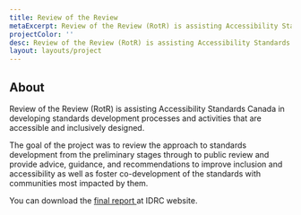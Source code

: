 ```yaml
---
title: Review of the Review
metaExcerpt: Review of the Review (RotR) is assisting Accessibility Standards Canada in developing standards development processes and activities that are accessible and inclusively designed.
projectColor: ''
desc: Review of the Review (RotR) is assisting Accessibility Standards Canada in developing standards development processes and activities that are accessible and inclusively designed.
layout: layouts/project
---
```

## About

Review of the Review (RotR) is assisting Accessibility Standards Canada in developing standards development processes and activities that are accessible and inclusively designed.

The goal of the project was to review the approach to standards development from the preliminary stages through to public review and provide advice, guidance, and recommendations to improve inclusion and accessibility as well as foster co-development of the standards with communities most impacted by them.

You can download the [final report ](https://idrc.ocadu.ca/media/a-review-of-the-standards-development-process-final.docx)at IDRC website.